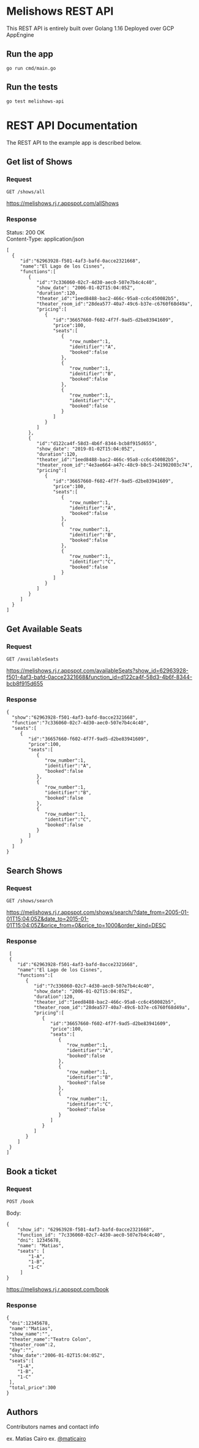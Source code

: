 
# Melishows REST API

This REST API is entirely built over Golang 1.16
Deployed over GCP AppEngine

## Run the app

`go run cmd/main.go`
## Run the tests

`go test melishows-api`
# REST API  Documentation

The REST API to the example app is described below.

## Get list of Shows

### Request

`GET /shows/all`

https://melishows.rj.r.appspot.com/allShows
### Response

Status: 200 OK  
Content-Type: application/json
 ```
 [
   {
      "id":"62963928-f501-4af3-bafd-0acce2321668",
      "name":"El Lago de los Cisnes",
      "functions":[
         {
            "id":"7c336060-02c7-4d30-aec0-507e7b4c4c40",
            "show_date": "2006-01-02T15:04:05Z",
            "duration":120,
            "theater_id":"1eed8488-bac2-466c-95a8-cc6c450082b5",
            "theater_room_id":"28dea577-40a7-49c6-b37e-c6760f68d49a",
            "pricing":[
               {
                  "id":"36657660-f602-4f7f-9ad5-d2be83941609",
                  "price":100,
                  "seats":[
                     {
                        "row_number":1,
                        "identifier":"A",
                        "booked":false
                     },
                     {
                        "row_number":1,
                        "identifier":"B",
                        "booked":false
                     },
                     {
                        "row_number":1,
                        "identifier":"C",
                        "booked":false
                     }
                  ]
               }
            ]
         },
         {
            "id":"d122ca4f-58d3-4b6f-8344-bcb8f915d655",
            "show_date": "2019-01-02T15:04:05Z",
            "duration":120,
            "theater_id":"1eed8488-bac2-466c-95a8-cc6c450082b5",
            "theater_room_id":"4e3ae664-a47c-48c9-b8c5-241902003c74",
            "pricing":[
               {
                  "id":"36657660-f602-4f7f-9ad5-d2be83941609",
                  "price":100,
                  "seats":[
                     {
                        "row_number":1,
                        "identifier":"A",
                        "booked":false
                     },
                     {
                        "row_number":1,
                        "identifier":"B",
                        "booked":false
                     },
                     {
                        "row_number":1,
                        "identifier":"C",
                        "booked":false
                     }
                  ]
               }
            ]
         }
      ]
   }
]
```  

## Get Available Seats

### Request

`GET /availableSeats`

https://melishows.rj.r.appspot.com/availableSeats?show_id=62963928-f501-4af3-bafd-0acce2321668&function_id=d122ca4f-58d3-4b6f-8344-bcb8f915d655
### Response

 ```
 {
   "show":"62963928-f501-4af3-bafd-0acce2321668",
   "function":"7c336060-02c7-4d30-aec0-507e7b4c4c40",
   "seats":[
      {
         "id":"36657660-f602-4f7f-9ad5-d2be83941609",
         "price":100,
         "seats":[
            {
               "row_number":1,
               "identifier":"A",
               "booked":false
            },
            {
               "row_number":1,
               "identifier":"B",
               "booked":false
            },
            {
               "row_number":1,
               "identifier":"C",
               "booked":false
            }
         ]
      }
   ]
}
 ```

## Search Shows

### Request

`GET /shows/search`

https://melishows.rj.r.appspot.com/shows/search/?date_from=2005-01-01T15:04:05Z&date_to=2015-01-01T15:04:05Z&price_from=0&price_to=1000&order_kind=DESC

### Response

  ```
   [
   {
      "id":"62963928-f501-4af3-bafd-0acce2321668",
      "name":"El Lago de los Cisnes",
      "functions":[
         {
            "id":"7c336060-02c7-4d30-aec0-507e7b4c4c40",
            "show_date": "2006-01-02T15:04:05Z",
            "duration":120,
            "theater_id":"1eed8488-bac2-466c-95a8-cc6c450082b5",
            "theater_room_id":"28dea577-40a7-49c6-b37e-c6760f68d49a",
            "pricing":[
               {
                  "id":"36657660-f602-4f7f-9ad5-d2be83941609",
                  "price":100,
                  "seats":[
                     {
                        "row_number":1,
                        "identifier":"A",
                        "booked":false
                     },
                     {
                        "row_number":1,
                        "identifier":"B",
                        "booked":false
                     },
                     {
                        "row_number":1,
                        "identifier":"C",
                        "booked":false
                     }
                  ]
               }
            ]
         }
      ]
   }
]
  ```

## Book a ticket

### Request

`POST /book`

Body:
```
{
    "show_id": "62963928-f501-4af3-bafd-0acce2321668",
    "function_id": "7c336060-02c7-4d30-aec0-507e7b4c4c40",
    "dni": 12345678,
    "name": "Matias",
    "seats": [
        "1-A",
        "1-B",
        "1-C"
	 ]
}
``` 

https://melishows.rj.r.appspot.com/book

### Response
  ```
  {
   "dni":12345678,
   "name":"Matias",
   "show_name":"",
   "theater_name":"Teatro Colon",
   "theater_room":2,
   "day":"",
   "show_date":"2006-01-02T15:04:05Z",
   "seats":[
      "1-A",
      "1-B",
      "1-C"
   ],
   "total_price":300
}
  ```

## Authors

Contributors names and contact info

ex. Matias Cairo
ex. [@maticairo](https://www.linkedin.com/in/matias-cairo-56b7a0b6/)